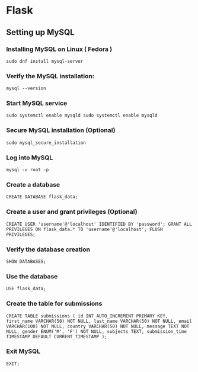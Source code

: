 # Flask

## Setting up MySQL 

### Installing MySQL on Linux ( Fedora )

`sudo dnf install mysql-server`

### Verify the MySQL installation:

`mysql --version`

### Start MySQL service

`sudo systemctl enable mysqld
sudo systemctl enable mysqld`

### Secure MySQL installation (Optional)

`sudo mysql_secure_installation`

### Log into MySQL

`mysql -u root -p`

### Create a database

`CREATE DATABASE flask_data;`

### Create a user and grant privileges (Optional)

`CREATE USER 'username'@'localhost' IDENTIFIED BY 'password';
GRANT ALL PRIVILEGES ON flask_data.* TO 'username'@'localhost';
FLUSH PRIVILEGES;`

### Verify the database creation 

`SHOW DATABASES;`

### Use the database

`USE flask_data;`

### Create the table for submissions

`CREATE TABLE submissions (
    id INT AUTO_INCREMENT PRIMARY KEY,
    first_name VARCHAR(50) NOT NULL,
    last_name VARCHAR(50) NOT NULL,
    email VARCHAR(100) NOT NULL,
    country VARCHAR(50) NOT NULL,
    message TEXT NOT NULL,
    gender ENUM('M', 'F') NOT NULL,
    subjects TEXT,
    submission_time TIMESTAMP DEFAULT CURRENT_TIMESTAMP
);`

### Exit MySQL 

`EXIT;`

